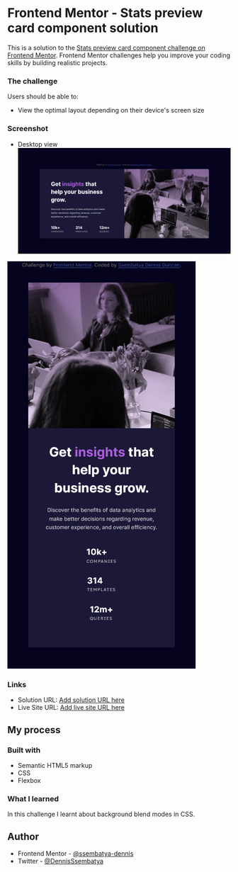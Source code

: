 # Frontend Mentor - Stats preview card component solution

This is a solution to the [Stats preview card component challenge on Frontend Mentor](https://www.frontendmentor.io/challenges/stats-preview-card-component-8JqbgoU62). Frontend Mentor challenges help you improve your coding skills by building realistic projects.

### The challenge

Users should be able to:

- View the optimal layout depending on their device's screen size

### Screenshot

- Desktop view
  ![](./images/Desktop-Frontend-Mentor-Stats-preview-card-component.png)

![](./images/Mobile-Frontend-Mentor-Stats-preview-card-component.png)

### Links

- Solution URL: [Add solution URL here](https://your-solution-url.com)
- Live Site URL: [Add live site URL here](https://your-live-site-url.com)

## My process

### Built with

- Semantic HTML5 markup
- CSS
- Flexbox

### What I learned

In this challenge I learnt about background blend modes in CSS.

## Author

- Frontend Mentor - [@ssembatya-dennis](https://www.frontendmentor.io/profile/ssembatya-dennis)
- Twitter - [@DennisSsembatya](https://twitter.com/DennisSsembatya)
